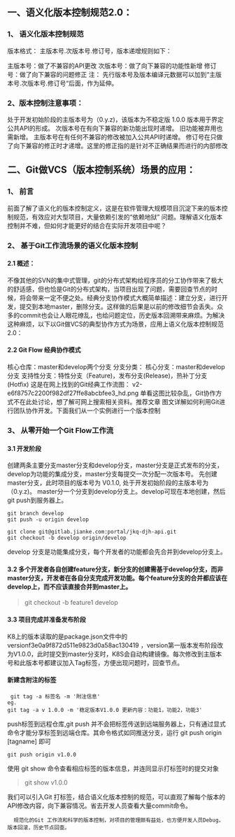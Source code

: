 ## 一、语义化版本控制规范2.0：

### 1、 语义化版本控制规范

  版本格式： 主版本号.次版本号.修订号，版本递增规则如下：

主版本号：做了不兼容的API更改
次版本号：做了向下兼容的功能性新增
修订号：做了向下兼容的问题修正
注： 先行版本号及版本编译元数据可以加到“主版本号.次版本号.修订号“后面，作为延伸。

 

### 2、版本控制注意事项：

 处于开发初始阶段的主版本号为（0.y.z)，该版本为不稳定版
 1.0.0 版本用于界定公共API的形成。
 次版本号在有向下兼容的新功能出现时递增。 旧功能被弃用也需新增。
 主版本号在有任何不兼容的修改被加入公共API时递增。
 修订号在只做了向下兼容的修正时才递增。这里的修正指的是针对不正确结果而进行的内部修改


## 二、Git做VCS（版本控制系统）场景的应用：

### 1、 前言
  前面了解了语义化的版本控制定义，这是在软件管理大规模项目沉淀下来的版本控制规范，有效应对大型项目，大量依赖引发的“依赖地狱” 问题。理解语义化版本控制并不难，但如何才能更好的结合在实际开发项目中呢？

### 2、 基于Git工作流场景的语义化版本控制

 #### 2.1 概述：

不像其他的SVN的集中式管理，git的分布式架构给程序员的分工协作带来了极大的舒适感，但也恰是Git的分布式架构，当项目出现了问题，需要回查节点的时候，将会带来一定不便之处。经典分支协作模式大概简单描述：建立分支，进行开发，提交到本地master，删除分支。这样做的后果是以前的修改细节会丢失。众多的commit也会让人眼花缭乱，也给问题定位，历史版本回溯带来麻烦。为解决这种麻烦，以下以Git做VCS的典型协作方式为场景，应用上语义化版本控制规范2.0：

#### 2.2 Git Flow 经典协作模式

核心仓库：master和develop两个分支
分支分类：
                核心分支：master和develop分支
                支持性分支：特性分支（Feature)，发布分支(Release)，热补丁分支(Hotfix)
这是在网上找到的Git经典工作流图：
v2-e6f8757c2200f982df27ffe8abcbfee3_hd.png
单看这图比较杂乱，Git协作方式不在此处讨论，想了解可网上搜索相关资料。推荐文章 图文详解如何利用Git进行团队协作开发。下面我们从一个实例进行一个版本控制
### 3、 从零开始一个Git Flow工作流
#### 3.1 开发阶段
创建两条主要分支master分支和develop分支，master分支是正式发布的分支，develop为功能的集成分支，master分支每提交一次分配一次版本号。
先创建master分支，此时项目的版本号为 V0.1.0, 处于开发初始阶段的主版本号为（0.y.z)。
master分一个分支到develop分支上。develop可现在本地创建，然后git push到服务器上。
```
git branch develop
git push -u origin develop

git clone git@gitlab.jianke.com:portal/jkq-djh-api.git
git checkout -b develop origin/develop
```
 develop 分支是功能集成分支，每个开发者的功能都会先合并到develop分支上。

#### 3.2 多个开发者各自创建feature分支，新分支的创建需基于develop分支，而非master分支，开发者在各自分支完成开发功能。每个feature分支的合并都应该在develop上，而不应该直接合并到master上。
> git checkout -b feature1 develop
#### 3.3 项目完成并准备发布阶段

K8上的版本读取的是package.json文件中的versionf3e0a9f872d511e9823d0a58ac130419  ，version第一版本发布阶段改为V1.0.0，此时提交到master分支时，K8S会自动构建镜像。每次修改到主版本号和此版本号都建议加入Tag标签，方便出现问题时，回查节点。

#### 新建含附注的标签
```
 git tag -a 标签名 -m '附注信息'
eg.
git tag -a v 1.0.0 -m '稳定版本V1.0.0 更新内容：功能1，功能2，功能3'
```
push标签到远程仓库,git push 并不会把标签传送到远端服务器上，只有通过显式命令才能分享标签到远端仓库。其命令格式如同推送分支，运行 git push origin [tagname] 即可
```
git push origin v1.0.0
```
使用 git show 命令查看相应标签的版本信息，并连同显示打标签时的提交对象
> git show v1.0.0

 我们可以引入Git 打标签，结合语义化版本控制的规范，可以直观了解每个版本的API修改内容，向下兼容情况。省去开发人员查看大量commit命令。

      规范化的Git 工作流和科学的版本控制，对项目的管理颇有益处，也方便开发人员Debug，版本回滚，历史节点回查。